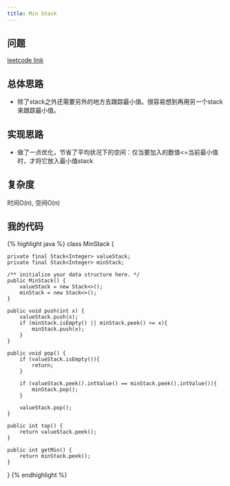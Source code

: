 ```yaml
---
title: Min Stack
---
```


## 问题
[leetcode link](https://leetcode.com/problems/min-stack/description/)

## 总体思路
- 除了stack之外还需要另外的地方去跟踪最小值。很容易想到再用另一个stack来跟踪最小值。

## 实现思路
- 做了一点优化，节省了平均状况下的空间：仅当要加入的数值<=当前最小值时，才将它放入最小值stack

## 复杂度
时间O(n), 空间O(n)

## 我的代码

{% highlight java %}
class MinStack {

    private final Stack<Integer> valueStack;
    private final Stack<Integer> minStack;
    
    /** initialize your data structure here. */
    public MinStack() {
        valueStack = new Stack<>();
        minStack = new Stack<>();
    }
    
    public void push(int x) {
        valueStack.push(x);
        if (minStack.isEmpty() || minStack.peek() >= x){
            minStack.push(x);
        }
    }
    
    public void pop() {
        if (valueStack.isEmpty()){
            return;
        }
        
        if (valueStack.peek().intValue() == minStack.peek().intValue()){
            minStack.pop();
        }
        
        valueStack.pop();
    }
    
    public int top() {
        return valueStack.peek();
    }
    
    public int getMin() {
        return minStack.peek();
    }
}
{% endhighlight %}